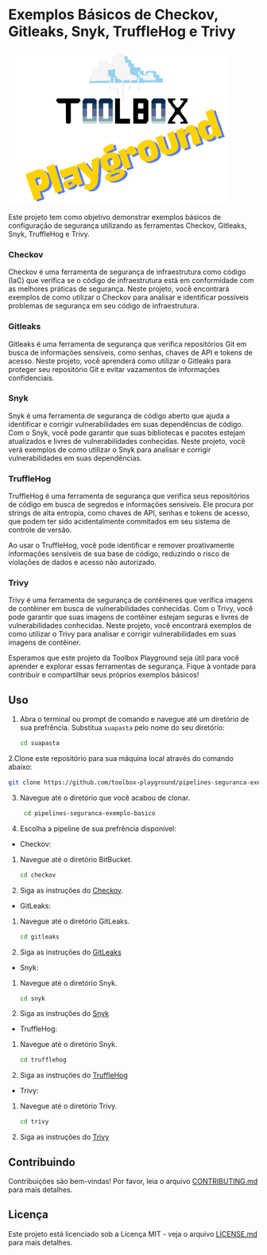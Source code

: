 # Exemplos Básicos de Checkov, Gitleaks, Snyk, TruffleHog e Trivy

![Toolbox Playground](img/toolbox-playground.png)

Este projeto tem como objetivo demonstrar exemplos básicos de configuração de segurança utilizando as ferramentas Checkov, Gitleaks, Snyk, TruffleHog e Trivy.

### Checkov

Checkov é uma ferramenta de segurança de infraestrutura como código (IaC) que verifica se o código de infraestrutura está em conformidade com as melhores práticas de segurança. Neste projeto, você encontrará exemplos de como utilizar o Checkov para analisar e identificar possíveis problemas de segurança em seu código de infraestrutura.

### Gitleaks

Gitleaks é uma ferramenta de segurança que verifica repositórios Git em busca de informações sensíveis, como senhas, chaves de API e tokens de acesso. Neste projeto, você aprenderá como utilizar o Gitleaks para proteger seu repositório Git e evitar vazamentos de informações confidenciais.

### Snyk

Snyk é uma ferramenta de segurança de código aberto que ajuda a identificar e corrigir vulnerabilidades em suas dependências de código. Com o Snyk, você pode garantir que suas bibliotecas e pacotes estejam atualizados e livres de vulnerabilidades conhecidas. Neste projeto, você verá exemplos de como utilizar o Snyk para analisar e corrigir vulnerabilidades em suas dependências.

### TruffleHog

TruffleHog é uma ferramenta de segurança que verifica seus repositórios de código em busca de segredos e informações sensíveis. Ele procura por strings de alta entropia, como chaves de API, senhas e tokens de acesso, que podem ter sido acidentalmente commitados em seu sistema de controle de versão.

Ao usar o TruffleHog, você pode identificar e remover proativamente informações sensíveis de sua base de código, reduzindo o risco de violações de dados e acesso não autorizado.

### Trivy

Trivy é uma ferramenta de segurança de contêineres que verifica imagens de contêiner em busca de vulnerabilidades conhecidas. Com o Trivy, você pode garantir que suas imagens de contêiner estejam seguras e livres de vulnerabilidades conhecidas. Neste projeto, você encontrará exemplos de como utilizar o Trivy para analisar e corrigir vulnerabilidades em suas imagens de contêiner.

Esperamos que este projeto da Toolbox Playground seja útil para você aprender e explorar essas ferramentas de segurança. Fique à vontade para contribuir e compartilhar seus próprios exemplos básicos!

## Uso

1. Abra o terminal ou prompt de comando e navegue até um diretório de sua prefrência. Substitua `suapasta` pelo nome do seu diretório:
   ```bash
   cd suapasta
   ```

2.Clone este repositório para sua máquina local através do comando abaixo:
```bash
git clone https://github.com/toolbox-playground/pipelines-seguranca-exemplo-basico.git
```

3. Navegue até o diretório que você acabou de clonar.

   ```bash
    cd pipelines-seguranca-exemplo-basico
   ```

4. Escolha a pipeline de sua prefrência disponível:

- Checkov:

1. Navegue até o diretório BitBucket.
   ```bash
   cd checkov
   ```
2. Siga as instruções do [Checkov](./checkov/README.md).

- GitLeaks:

1. Navegue até o diretório GitLeaks.
   ```bash
   cd gitleaks
   ```
2. Siga as instruções do [GitLeaks](./gitleaks/README.md)

- Snyk:

1. Navegue até o diretório Snyk.
   ```bash
   cd snyk
   ```
2. Siga as instruções do [Snyk](./snyk/README.md)

- TruffleHog:

1. Navegue até o diretório Snyk.
   ```bash
   cd trufflehog
   ```
2. Siga as instruções do [TruffleHog](./trufflehog/README.md)

- Trivy:

1. Navegue até o diretório Trivy.
   ```bash
   cd trivy
   ```
2. Siga as instruções do [Trivy](./trivy/README.md)

## Contribuindo

Contribuições são bem-vindas! Por favor, leia o arquivo [CONTRIBUTING.md](CONTRIBUTING.md) para mais detalhes.

## Licença

Este projeto está licenciado sob a Licença MIT - veja o arquivo [LICENSE.md](LICENSE.md) para mais detalhes.